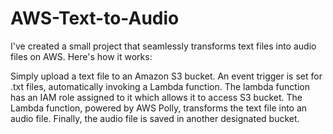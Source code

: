 # AWS-Text-to-Audio

I've created a small project that seamlessly transforms text files into audio files on AWS. Here's how it works:

Simply upload a text file to an Amazon S3 bucket. An event trigger is set for .txt files, automatically invoking a Lambda function. The lambda function has an IAM role assigned to it which allows it to access S3 bucket. The Lambda function, powered by AWS Polly, transforms the text file into an audio file. Finally, the audio file is saved in another designated bucket. 
